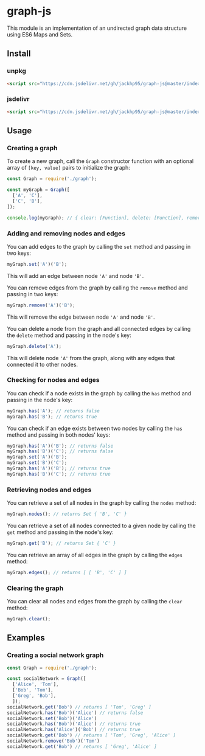 # graph-js
This module is an implementation of an undirected graph data structure using ES6 Maps and Sets.
## Install
### unpkg
```html
<script src="https://cdn.jsdelivr.net/gh/jackhp95/graph-js@master/index.min.js"></script>
```

### jsdelivr
```html
<script src="https://cdn.jsdelivr.net/gh/jackhp95/graph-js@master/index.min.js"></script>
```


## Usage

### Creating a graph

To create a new graph, call the `Graph` constructor function with an optional array of `[key, value]` pairs to initialize the graph:

```javascript
const Graph = require('./graph');

const myGraph = Graph([
  ['A', 'C'],
  ['C', 'B'],
]);

console.log(myGraph); // { clear: [Function], delete: [Function], remove: [Function], size: [Function], has: [Function], get: [Function], set: [Function], nodes: [Function], edges: [Function] }
```

### Adding and removing nodes and edges

You can add edges to the graph by calling the `set` method and passing in two keys:

```javascript
myGraph.set('A')('B');
```

This will add an edge between node `'A'` and node `'B'`.

You can remove edges from the graph by calling the `remove` method and passing in two keys:

```javascript
myGraph.remove('A')('B');
```

This will remove the edge between node `'A'` and node `'B'`.

You can delete a node from the graph and all connected edges by calling the `delete` method and passing in the node's key:

```javascript
myGraph.delete('A');
```

This will delete node `'A'` from the graph, along with any edges that connected it to other nodes.

### Checking for nodes and edges

You can check if a node exists in the graph by calling the `has` method and passing in the node's key:

```javascript
myGraph.has('A'); // returns false
myGraph.has('B'); // returns true
```

You can check if an edge exists between two nodes by calling the `has` method and passing in both nodes' keys:

```javascript
myGraph.has('A')('B'); // returns false
myGraph.has('B')('C'); // returns false
myGraph.set('A')('B');
myGraph.set('B')('C');
myGraph.has('A')('B'); // returns true
myGraph.has('B')('C'); // returns true
```

### Retrieving nodes and edges

You can retrieve a set of all nodes in the graph by calling the `nodes` method:

```javascript
myGraph.nodes(); // returns Set { 'B', 'C' }
```

You can retrieve a set of all nodes connected to a given node by calling the `get` method and passing in the node's key:

```javascript
myGraph.get('B'); // returns Set { 'C' }
```

You can retrieve an array of all edges in the graph by calling the `edges` method:

```javascript
myGraph.edges(); // returns [ [ 'B', 'C' ] ]
```

### Clearing the graph

You can clear all nodes and edges from the graph by calling the `clear` method:

```javascript
myGraph.clear();
```


## Examples

### Creating a social network graph

```javascript
const Graph = require('./graph');

const socialNetwork = Graph([
  ['Alice', 'Tom'],
  ['Bob', 'Tom'],
  ['Greg', 'Bob'],
  ]);
socialNetwork.get('Bob') // returns [ 'Tom', 'Greg' ]
socialNetwork.has('Bob')('Alice') // returns false
socialNetwork.set('Bob')('Alice') 
socialNetwork.has('Bob')('Alice') // returns true
socialNetwork.has('Alice')('Bob') // returns true
socialNetwork.get('Bob') // returns [ 'Tom', 'Greg', 'Alice' ]
socialNetwork.remove('Bob')('Tom')
socialNetwork.get('Bob') // returns [ 'Greg', 'Alice' ]
```
